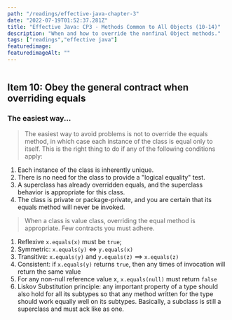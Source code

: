 ```yaml
---
path: "/readings/effective-java-chapter-3"
date: "2022-07-19T01:52:37.281Z"
title: "Effective Java: CP3 - Methods Common to All Objects (10-14)"
description: "When and how to override the nonfinal Object methods."
tags: ["readings","effective java"]
featuredimage: 
featuredimageAlt: ""
---
```


```toc
```

## Item 10: Obey the general contract when overriding equals
### The easiest way...
> The easiest way to avoid problems is not to override the equals method, in which case each instance of the class is equal only to itself. This is the right thing to do if any of the following conditions apply:

1. Each instance of the class is inherently unique.
2. There is no need for the class to provide a "logical equality" test.
3. A superclass has already overridden equals, and the superclass behavior is appropriate for this class.
4. The class is private or package-private, and you are certain that its equals method will never be invoked.

> When a class is value class, overriding the equal method is appropriate. Few contracts you must adhere.

1. Reflexive `x.equals(x)` must be `true`;
2. Symmetric: `x.equals(y)` $\iff$ `y.equals(x)`
3. Transitive: `x.equals(y)` and `y.equals(z)` $\implies$ `x.equals(z)`
4. Consistent: if `x.equals(y)` returns `true`, then any times of invocation will return the same value
5. For any non-null reference value x, `x.equals(null)` must return `false`
6. Liskov Substitution principle: any important property of a type should also hold for all its subtypes so that any method written for the type should work equally well on its subtypes. Basically, a subclass is still a superclass and must ack like as one.